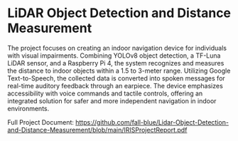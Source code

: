 # LiDAR Object Detection and Distance Measurement
The project focuses on creating an indoor navigation device
for individuals with visual impairments. Combining YOLOv8
object detection, a TF-Luna LiDAR sensor, and a Raspberry
Pi 4, the system recognizes and measures the distance to
indoor objects within a 1.5 to 3-meter range. Utilizing Google
Text-to-Speech, the collected data is converted into spoken
messages for real-time auditory feedback through an
earpiece. The device emphasizes accessibility with voice
commands and tactile controls, offering an integrated
solution for safer and more independent navigation in indoor
environments.

Full Project Document: https://github.com/fall-blue/Lidar-Object-Detection-and-Distance-Measurement/blob/main/IRISProjectReport.pdf
